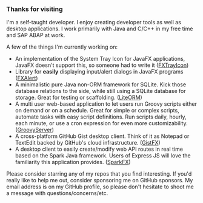 ### Thanks for visiting

I'm a self-taught developer.
I enjoy creating developer tools as well as desktop applications.
I work primarily with Java and C/C++ in my free time and SAP ABAP at work.

A few of the things I'm currently working on:

- An implementation of the System Tray Icon for JavaFX applications, JavaFX doesn't support this, so someone had to write it ([FXTrayIcon](https://github.com/dustinkredmond/FXTrayIcon#readme))
- Library for **easily** displaying input/alert dialogs in JavaFX programs ([FXAlert](https://github.com/dustinkredmond/FXAlert))
- A minimalistic pure Java non-ORM framework for SQLite. Kick those database relations to the side, while still using a SQLite database for storage. Great for testing or scaffolding. ([LiteORM](https://github.com/dustinkredmond/LiteORM#readme))
- A multi user web-based application to let users run Groovy scripts either on demand or on a schedule. Great for simple or complex scripts, automate tasks with easy script definitions. Run scripts daily, hourly, each minute, or use a cron expression for even more customizability. ([GroovyServer](https://github.com/dustinkredmond/GroovyServer#readme))
- A cross-platform GitHub Gist desktop client. Think of it as Notepad or TextEdit backed by GitHub's cloud infrastructure. ([GistFX](https://github.com/dustinkredmond/GistFX#readme))
- A desktop client to easily create/modify web API routes in real time based on the Spark Java framework. Users of Express JS will love the familiarity this application provides. ([SparkFX](https://github.com/dustinkredmond/sparkfx#readme))

Please consider starring any of my repos that you find interesting. If you'd really like to help me out,
consider sponsoring me on GitHub sponsors. My email address is on my GitHub profile, so please don't hesitate to shoot me a message with questions/concerns/etc.
